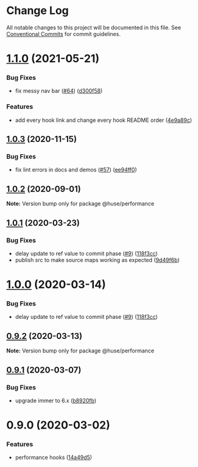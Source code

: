 # Change Log

All notable changes to this project will be documented in this file.
See [Conventional Commits](https://conventionalcommits.org) for commit guidelines.

# [1.1.0](https://github.com/ecomfe/react-hooks/compare/@huse/performance@1.0.3...@huse/performance@1.1.0) (2021-05-21)


### Bug Fixes

* fix messy nav bar ([#64](https://github.com/ecomfe/react-hooks/issues/64)) ([d300f58](https://github.com/ecomfe/react-hooks/commit/d300f5800310f880d79e36b459c502c5b4f5cfe2))


### Features

* add every hook link and change every hook README order ([4e9a89c](https://github.com/ecomfe/react-hooks/commit/4e9a89c6bbe846214d65393f0afef24c291718e6))





## [1.0.3](https://github.com/ecomfe/react-hooks/compare/@huse/performance@1.0.1...@huse/performance@1.0.3) (2020-11-15)


### Bug Fixes

* fix lint errors in docs and demos ([#57](https://github.com/ecomfe/react-hooks/issues/57)) ([ee94ff0](https://github.com/ecomfe/react-hooks/commit/ee94ff02bf09696374ca4250c496a4dec0cbe02a))





## [1.0.2](https://github.com/ecomfe/react-hooks/compare/@huse/performance@1.0.1...@huse/performance@1.0.2) (2020-09-01)

**Note:** Version bump only for package @huse/performance





## [1.0.1](https://github.com/ecomfe/react-hooks/compare/@huse/performance@0.9.1...@huse/performance@1.0.1) (2020-03-23)


### Bug Fixes

* delay update to ref value to commit phase ([#9](https://github.com/ecomfe/react-hooks/issues/9)) ([118f3cc](https://github.com/ecomfe/react-hooks/commit/118f3cc61a48422b06e3d3652de8c619aed1521e))
* publish src to make source maps working as expected ([9d49f6b](https://github.com/ecomfe/react-hooks/commit/9d49f6b294a445c302f05da958c6e427e7eae669))





# [1.0.0](https://github.com/ecomfe/react-hooks/compare/@huse/performance@0.9.1...@huse/performance@1.0.0) (2020-03-14)


### Bug Fixes

* delay update to ref value to commit phase ([#9](https://github.com/ecomfe/react-hooks/issues/9)) ([118f3cc](https://github.com/ecomfe/react-hooks/commit/118f3cc61a48422b06e3d3652de8c619aed1521e))





## [0.9.2](https://github.com/ecomfe/react-hooks/compare/@huse/performance@0.9.1...@huse/performance@0.9.2) (2020-03-13)

**Note:** Version bump only for package @huse/performance





## [0.9.1](https://github.com/ecomfe/react-hooks/compare/@huse/performance@0.9.0...@huse/performance@0.9.1) (2020-03-07)


### Bug Fixes

* upgrade immer to 6.x ([b8920fb](https://github.com/ecomfe/react-hooks/commit/b8920fb67a14bd111b543efdcd58b67b8277ba46))





# 0.9.0 (2020-03-02)


### Features

* performance hooks ([14a49d5](https://github.com/ecomfe/react-hooks/commit/14a49d57e32cf244f4a31a73db311449e2c55176))
